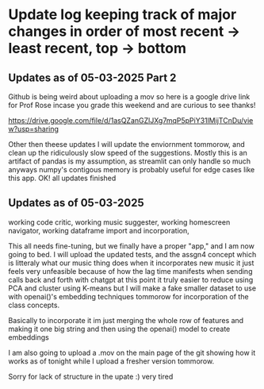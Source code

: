 # Update log keeping track of major changes in order of most recent -> least recent, top -> bottom

## Updates as of 05-03-2025 Part 2
 
 Github is being weird about uploading a mov so here is a google drive link for Prof Rose incase you grade this weekend and are curious to see thanks!
 
 https://drive.google.com/file/d/1asQZanGZlJXg7mqP5pPiY31lMijTCnDu/view?usp=sharing
 
 Other then theese updates I will update the enviornment tommorow, and clean up the ridiculously slow speed of the suggestions. Mostly this is an artifact of pandas is my assumption, as streamlit can only handle so much anyways numpy's contigous memory is probably useful for edge cases like this app. OK! all updates finished
 
 
 
 ## Updates as of 05-03-2025
 
 working code critic, 
 working music suggester, 
 working homescreen navigator,
 working dataframe import and incorporation,
 
 This all needs fine-tuning, but we finally have a proper "app," and I am now going to bed. I will upload the updated tests, and the assgn4 concept which is litteraly what our music thing does when it incorporates new music it just feels very unfeasible because of how the lag time manifests when sending calls back and forth with chatgpt at this point it truly easier to reduce using PCA and cluster using K-means but I will make a fake smaller dataset to use with openai()'s embedding techniques tommorow for incorporation of the class concepts.
 
 Basically to incorporate it im just merging the whole row of features and making it one big string and then using the openai() model to create embeddings
 
 I am also going to upload a .mov on the main page of the git showing how it works as of tonight while I upload a fresher version tommorow.
 
 Sorry for lack of structure in the upate :) very tired
